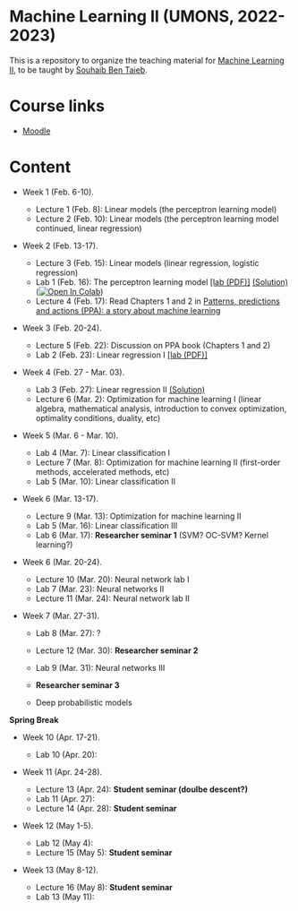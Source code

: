 # Machine Learning II (UMONS, 2022-2023)

This is a repository to organize the teaching material for [Machine Learning II](http://applications.umons.ac.be/web/fr/pde/2022-2023/aa/S-INFO-075.htm), to be taught by [Souhaib Ben Taieb](http://www.souhaib-bentaieb.com).

# Course links

- [Moodle](https://moodle.umons.ac.be/course/view.php?id=2786s)

# Content

- Week 1 (Feb. 6-10). 
  - Lecture 1 (Feb. 8): Linear models (the perceptron learning model)
  - Lecture 2 (Feb. 10): Linear models (the perceptron learning model continued, linear regression)

- Week 2 (Feb. 13-17). 
  - Lecture 3 (Feb. 15): Linear models (linear regression, logistic regression)
  - Lab 1 (Feb. 16): The perceptron learning model [[lab (PDF)]](./labs/The_perceptron_learning_model/The_perceptron_learning_model.pdf) [(Solution)](./labs/The_perceptron_learning_model/The_perceptron_learning_model_solution.ipynb) ([![Open In Colab](https://colab.research.google.com/assets/colab-badge.svg)](https://colab.research.google.com/github/bsouhaib/ML2-2023/blob/main/labs/The_perceptron_learning_model/The_perceptron_learning_model_solution.ipynb))
  - Lecture 4 (Feb. 17): Read Chapters 1 and 2 in [Patterns, predictions and actions (PPA): a story about machine learning](https://mlstory.org/)

- Week 3 (Feb. 20-24).
   - Lecture 5 (Feb. 22): Discussion on PPA book (Chapters 1 and 2)
   - Lab 2 (Feb. 23): Linear regression I [[lab (PDF)]](./labs/Linear_regression/Linear_regression.pdf)
  
- Week 4 (Feb. 27 - Mar. 03).
  - Lab 3 (Feb. 27):  Linear regression II [(Solution)](./labs/Linear_regression/Linear_regression_solution.pdf)
  - Lecture 6  (Mar. 2): Optimization for machine learning I (linear algebra, mathematical analysis, introduction to convex optimization, optimality conditions, duality, etc) 
 
- Week 5 (Mar. 6 - Mar. 10).
  - Lab 4 (Mar. 7): Linear classification I
  - Lecture 7 (Mar. 8): Optimization for machine learning II (first-order methods, accelerated methods, etc)
  - Lab 5 (Mar. 10): Linear classification II
 

- Week 6 (Mar. 13-17).
  - Lecture 9 (Mar. 13):  Optimization for machine learning II
  - Lab 5 (Mar. 16): Linear classification III
  - Lab 6 (Mar. 17): **Researcher seminar 1** (SVM? OC-SVM? Kernel learning?) 

- Week 6 (Mar. 20-24).
  - Lecture 10 (Mar. 20): Neural network lab I
  - Lab 7 (Mar. 23): Neural networks II
  - Lecture 11 (Mar. 24): Neural network lab II

- Week 7 (Mar. 27-31).
  - Lab 8 (Mar. 27): ?
  - Lecture 12 (Mar. 30):  **Researcher seminar 2**
  - Lab 9 (Mar. 31): Neural networks III
  
  - **Researcher seminar 3**
  - Deep probabilistic models
  
**Spring Break**

- Week 10 (Apr. 17-21).
  - Lab 10 (Apr. 20):

- Week 11 (Apr. 24-28).
  - Lecture 13 (Apr. 24): **Student seminar (doulbe descent?)**
  - Lab 11 (Apr. 27):
  - Lecture 14 (Apr. 28): **Student seminar**

- Week 12 (May 1-5).
  - Lab 12 (May 4):
  - Lecture 15 (May 5): **Student seminar**

- Week 13 (May 8-12).
  - Lecture 16 (May 8): **Student seminar**
  - Lab 13 (May 11):
 
